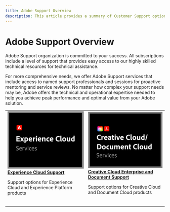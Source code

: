 ```yaml
---
title: Adobe Support Overview
description: This article provides a summary of Customer Support options for Adobe Experience Cloud, Adobe Document Cloud, and Adobe Creative Cloud.
---
```

# Adobe Support Overview

Adobe Support organization is committed to your success. All subscriptions include a level of support that provides easy access to our highly skilled technical resources for technical assistance.

For more comprehensive needs, we offer Adobe Support services that include access to named support professionals and sessions for proactive mentoring and service reviews. No matter how complex your support needs may be, Adobe offers the technical and operational expertise needed to help you achieve peak performance and optimal value from your Adobe solution.

<table style="table-layout:fixed">
<tr>
  <td>
    <a href="dx-overview.md">
    <img alt="DX Support" src="assets/ECthumbnail.png"/>
    </a>
    <div>
    <a href="dx-overview.md"><strong>Experience Cloud Support</strong></a>
    </div>
    <p>Support options for Experience Cloud and Experience Platform products</p>
    <br>
  </td>
  <td>
    <a href="dme-overview.md">
      <img alt="Business" src="assets/CCDCThumbnail.png">
    </a>
    <div>
    <a href="dme-overview.md"><strong>Creative Cloud Enterprise and Document Support</strong></a>
    </div>
    <p>Support options for Creative Cloud and Document Cloud products</p>
    <br>
  </td>
</tr>
</table>
